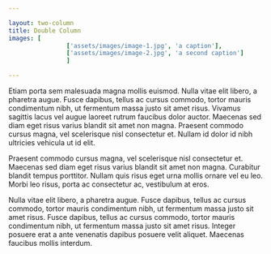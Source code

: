 ```yaml
---

layout: two-column
title: Double Column
images: [
				['assets/images/image-1.jpg', 'a caption'],
				['assets/images/image-2.jpg', 'a second caption']
				]

---
```


Etiam porta sem malesuada magna mollis euismod. Nulla vitae elit libero, a pharetra augue. Fusce dapibus, tellus ac cursus commodo, tortor mauris condimentum nibh, ut fermentum massa justo sit amet risus. Vivamus sagittis lacus vel augue laoreet rutrum faucibus dolor auctor. Maecenas sed diam eget risus varius blandit sit amet non magna. Praesent commodo cursus magna, vel scelerisque nisl consectetur et. Nullam id dolor id nibh ultricies vehicula ut id elit.

Praesent commodo cursus magna, vel scelerisque nisl consectetur et. Maecenas sed diam eget risus varius blandit sit amet non magna. Curabitur blandit tempus porttitor. Nullam quis risus eget urna mollis ornare vel eu leo. Morbi leo risus, porta ac consectetur ac, vestibulum at eros.

Nulla vitae elit libero, a pharetra augue. Fusce dapibus, tellus ac cursus commodo, tortor mauris condimentum nibh, ut fermentum massa justo sit amet risus. Fusce dapibus, tellus ac cursus commodo, tortor mauris condimentum nibh, ut fermentum massa justo sit amet risus. Integer posuere erat a ante venenatis dapibus posuere velit aliquet. Maecenas faucibus mollis interdum.